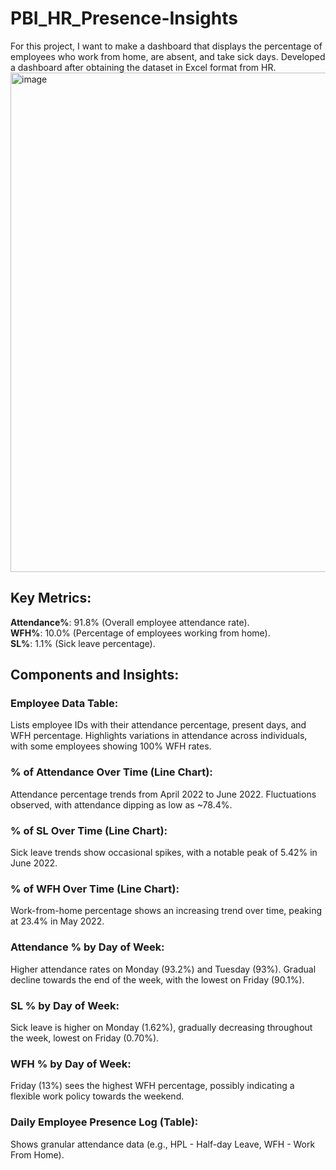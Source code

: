# PBI_HR_Presence-Insights
For this project, I want to make a dashboard that displays the percentage of employees who work from home, are absent, and take sick days. Developed a dashboard after obtaining the dataset in Excel format from HR.
<img width="799" alt="image" src="https://github.com/user-attachments/assets/273e883c-4d3f-45aa-9d37-9e945d98f76b">

## Key Metrics:
  **Attendance%**: 91.8% (Overall employee attendance rate).\
  **WFH%**: 10.0% (Percentage of employees working from home).\
  **SL%**: 1.1% (Sick leave percentage).

## Components and Insights:

### Employee Data Table:
Lists employee IDs with their attendance percentage, present days, and WFH percentage.
Highlights variations in attendance across individuals, with some employees showing 100% WFH rates.
### % of Attendance Over Time (Line Chart):
Attendance percentage trends from April 2022 to June 2022.
Fluctuations observed, with attendance dipping as low as ~78.4%.
### % of SL Over Time (Line Chart):
Sick leave trends show occasional spikes, with a notable peak of 5.42% in June 2022.
### % of WFH Over Time (Line Chart):
Work-from-home percentage shows an increasing trend over time, peaking at 23.4% in May 2022.
### Attendance % by Day of Week:
Higher attendance rates on Monday (93.2%) and Tuesday (93%).
Gradual decline towards the end of the week, with the lowest on Friday (90.1%).
### SL % by Day of Week:
Sick leave is higher on Monday (1.62%), gradually decreasing throughout the week, lowest on Friday (0.70%).
### WFH % by Day of Week:
Friday (13%) sees the highest WFH percentage, possibly indicating a flexible work policy towards the weekend.
### Daily Employee Presence Log (Table):
Shows granular attendance data (e.g., HPL - Half-day Leave, WFH - Work From Home).
